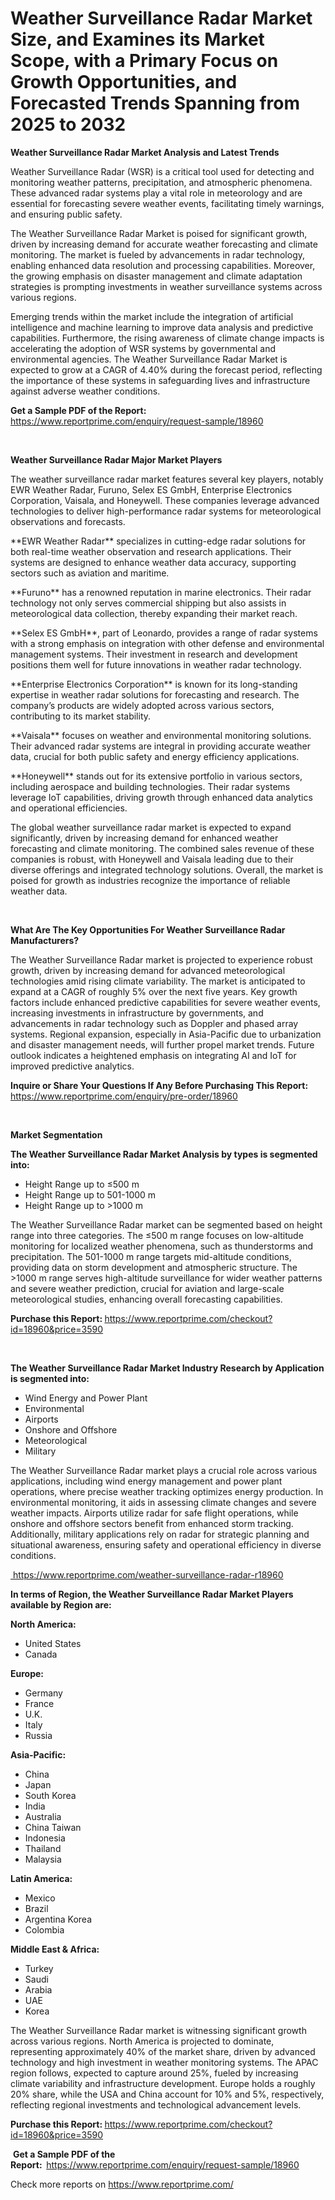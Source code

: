 <p><h1>Weather Surveillance Radar Market Size, and Examines its Market Scope, with a Primary Focus on Growth Opportunities, and Forecasted Trends Spanning from 2025 to 2032</h1></p><p><strong>Weather Surveillance Radar Market Analysis and Latest Trends</strong></p>
<p><p>Weather Surveillance Radar (WSR) is a critical tool used for detecting and monitoring weather patterns, precipitation, and atmospheric phenomena. These advanced radar systems play a vital role in meteorology and are essential for forecasting severe weather events, facilitating timely warnings, and ensuring public safety. </p><p>The Weather Surveillance Radar Market is poised for significant growth, driven by increasing demand for accurate weather forecasting and climate monitoring. The market is fueled by advancements in radar technology, enabling enhanced data resolution and processing capabilities. Moreover, the growing emphasis on disaster management and climate adaptation strategies is prompting investments in weather surveillance systems across various regions.</p><p>Emerging trends within the market include the integration of artificial intelligence and machine learning to improve data analysis and predictive capabilities. Furthermore, the rising awareness of climate change impacts is accelerating the adoption of WSR systems by governmental and environmental agencies. The Weather Surveillance Radar Market is expected to grow at a CAGR of 4.40% during the forecast period, reflecting the importance of these systems in safeguarding lives and infrastructure against adverse weather conditions.</p></p>
<p><strong>Get a Sample PDF of the Report:&nbsp;</strong> <a href="https://www.reportprime.com/enquiry/request-sample/18960?utm_campaign=3526&utm_medium=2&utm_source=Github&utm_content=ia&utm_term=19032025&utm_id=weather-surveillance-radar">https://www.reportprime.com/enquiry/request-sample/18960</a></p>
<p>&nbsp;</p>
<p><strong>Weather Surveillance Radar Major Market Players</strong></p>
<p><p>The weather surveillance radar market features several key players, notably EWR Weather Radar, Furuno, Selex ES GmbH, Enterprise Electronics Corporation, Vaisala, and Honeywell. These companies leverage advanced technologies to deliver high-performance radar systems for meteorological observations and forecasts.</p><p>**EWR Weather Radar** specializes in cutting-edge radar solutions for both real-time weather observation and research applications. Their systems are designed to enhance weather data accuracy, supporting sectors such as aviation and maritime.</p><p>**Furuno** has a renowned reputation in marine electronics. Their radar technology not only serves commercial shipping but also assists in meteorological data collection, thereby expanding their market reach.</p><p>**Selex ES GmbH**, part of Leonardo, provides a range of radar systems with a strong emphasis on integration with other defense and environmental management systems. Their investment in research and development positions them well for future innovations in weather radar technology.</p><p>**Enterprise Electronics Corporation** is known for its long-standing expertise in weather radar solutions for forecasting and research. The company’s products are widely adopted across various sectors, contributing to its market stability.</p><p>**Vaisala** focuses on weather and environmental monitoring solutions. Their advanced radar systems are integral in providing accurate weather data, crucial for both public safety and energy efficiency applications.</p><p>**Honeywell** stands out for its extensive portfolio in various sectors, including aerospace and building technologies. Their radar systems leverage IoT capabilities, driving growth through enhanced data analytics and operational efficiencies.</p><p>The global weather surveillance radar market is expected to expand significantly, driven by increasing demand for enhanced weather forecasting and climate monitoring. The combined sales revenue of these companies is robust, with Honeywell and Vaisala leading due to their diverse offerings and integrated technology solutions. Overall, the market is poised for growth as industries recognize the importance of reliable weather data.</p></p>
<p>&nbsp;</p>
<p><strong>What Are The Key Opportunities For Weather Surveillance Radar Manufacturers?</strong></p>
<p><p>The Weather Surveillance Radar market is projected to experience robust growth, driven by increasing demand for advanced meteorological technologies amid rising climate variability. The market is anticipated to expand at a CAGR of roughly 5% over the next five years. Key growth factors include enhanced predictive capabilities for severe weather events, increasing investments in infrastructure by governments, and advancements in radar technology such as Doppler and phased array systems. Regional expansion, especially in Asia-Pacific due to urbanization and disaster management needs, will further propel market trends. Future outlook indicates a heightened emphasis on integrating AI and IoT for improved predictive analytics.</p></p>
<p><strong>Inquire or Share Your Questions If Any Before Purchasing This Report:</strong> <a href="https://www.reportprime.com/enquiry/pre-order/18960?utm_campaign=3526&utm_medium=2&utm_source=Github&utm_content=ia&utm_term=19032025&utm_id=weather-surveillance-radar">https://www.reportprime.com/enquiry/pre-order/18960</a></p>
<p>&nbsp;</p>
<p><strong>Market Segmentation</strong></p>
<p><strong>The Weather Surveillance Radar Market Analysis by types is segmented into:</strong></p>
<p><ul><li>Height Range up to ≤500 m</li><li>Height Range up to 501-1000 m</li><li>Height Range up to >1000 m</li></ul></p>
<p><p>The Weather Surveillance Radar market can be segmented based on height range into three categories. The ≤500 m range focuses on low-altitude monitoring for localized weather phenomena, such as thunderstorms and precipitation. The 501-1000 m range targets mid-altitude conditions, providing data on storm development and atmospheric structure. The >1000 m range serves high-altitude surveillance for wider weather patterns and severe weather prediction, crucial for aviation and large-scale meteorological studies, enhancing overall forecasting capabilities.</p></p>
<p><strong>Purchase this Report:&nbsp;</strong><a href="https://www.reportprime.com/checkout?id=18960&price=3590&utm_campaign=3526&utm_medium=2&utm_source=Github&utm_content=ia&utm_term=19032025&utm_id=weather-surveillance-radar">https://www.reportprime.com/checkout?id=18960&price=3590</a></p>
<p>&nbsp;</p>
<p><strong>The Weather Surveillance Radar Market Industry Research by Application is segmented into:</strong></p>
<p><ul><li>Wind Energy and Power Plant</li><li>Environmental</li><li>Airports</li><li>Onshore and Offshore</li><li>Meteorological</li><li>Military</li></ul></p>
<p><p>The Weather Surveillance Radar market plays a crucial role across various applications, including wind energy management and power plant operations, where precise weather tracking optimizes energy production. In environmental monitoring, it aids in assessing climate changes and severe weather impacts. Airports utilize radar for safe flight operations, while onshore and offshore sectors benefit from enhanced storm tracking. Additionally, military applications rely on radar for strategic planning and situational awareness, ensuring safety and operational efficiency in diverse conditions.</p></p>
<p><a href="https://www.reportprime.com/weather-surveillance-radar-r18960?utm_campaign=3526&utm_medium=2&utm_source=Github&utm_content=ia&utm_term=19032025&utm_id=weather-surveillance-radar">&nbsp;https://www.reportprime.com/weather-surveillance-radar-r18960</a></p>
<p><strong>In terms of Region, the Weather Surveillance Radar Market Players available by Region are:</strong></p>
<p>
    <p> <strong> North America: </strong>
        <ul>
            <li>United States</li>
            <li>Canada</li>
        </ul>
        </p> 
    <p> <strong> Europe: </strong>
        <ul>
            <li>Germany</li>
            <li>France</li>
            <li>U.K.</li>
            <li>Italy</li>
            <li>Russia</li>
        </ul>
        </p> 
    <p> <strong> Asia-Pacific: </strong>
        <ul>
            <li>China</li>
            <li>Japan</li>
            <li>South Korea</li>
            <li>India</li>
            <li>Australia</li>
            <li>China Taiwan</li>
            <li>Indonesia</li>
            <li>Thailand</li>
            <li>Malaysia</li>
        </ul>
        </p> 
    <p> <strong> Latin America: </strong>
        <ul>
            <li>Mexico</li>
            <li>Brazil</li>
            <li>Argentina Korea</li>
            <li>Colombia</li>
        </ul>
        </p> 
    <p> <strong> Middle East & Africa: </strong>
        <ul>
            <li>Turkey</li>
            <li>Saudi</li>
            <li>Arabia</li>
            <li>UAE</li>
            <li>Korea</li>
        </ul>
    </p>
    </p>
<p><p>The Weather Surveillance Radar market is witnessing significant growth across various regions. North America is projected to dominate, representing approximately 40% of the market share, driven by advanced technology and high investment in weather monitoring systems. The APAC region follows, expected to capture around 25%, fueled by increasing climate variability and infrastructure development. Europe holds a roughly 20% share, while the USA and China account for 10% and 5%, respectively, reflecting regional investments and technological advancement levels.</p></p>
<p><strong>Purchase this Report: </strong><a href="https://www.reportprime.com/checkout?id=18960&price=3590&utm_campaign=3526&utm_medium=2&utm_source=Github&utm_content=ia&utm_term=19032025&utm_id=weather-surveillance-radar">https://www.reportprime.com/checkout?id=18960&price=3590</a></p>
<p>&nbsp;<strong>Get a Sample PDF of the Report:&nbsp;&nbsp;</strong><a href="https://www.reportprime.com/enquiry/request-sample/18960?utm_campaign=3526&utm_medium=2&utm_source=Github&utm_content=ia&utm_term=19032025&utm_id=weather-surveillance-radar">https://www.reportprime.com/enquiry/request-sample/18960</a></p>
<p><strong></strong></p>
<p>Check more reports on <a href="https://www.reportprime.com/?utm_campaign=3526&utm_medium=2&utm_source=Github&utm_content=ia&utm_term=19032025&utm_id=weather-surveillance-radar">https://www.reportprime.com/</a></p>